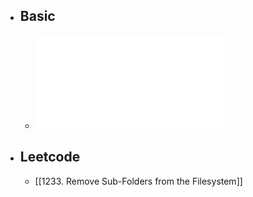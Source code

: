 - ## Basic
	- ![cs61b 2019 lec22 tries.pdf](../assets/cs61b_2019_lec22_tries_1675839054668_0.pdf)
- ## Leetcode
	- [[1233. Remove Sub-Folders from the Filesystem]]